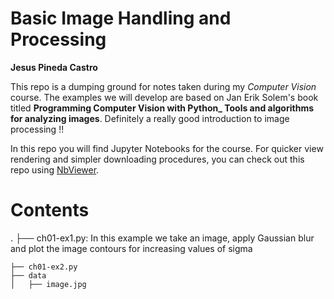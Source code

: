 # Basic Image Handling and Processing

**Jesus Pineda Castro**

This repo is a dumping ground for notes taken during my *Computer Vision* course. The examples we will develop are based on Jan Erik Solem's book titled **Programming Computer Vision with Python_ Tools and algorithms for analyzing images**. Definitely a really good introduction to image processing !!

In this repo you will find Jupyter Notebooks for the course. For quicker view rendering and simpler downloading procedures, you can check out this repo using [NbViewer](http://nbviewer.jupyter.org).

# Contents

.
	├── ch01-ex1.py: In this example we take an image, apply Gaussian blur and plot the image contours for increasing values of sigma
	
	├── ch01-ex2.py
	├── data
	│   ├── image.jpg
